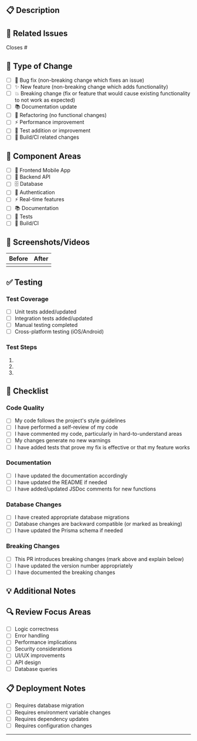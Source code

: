 ## 📋 Description

<!-- Provide a brief description of the changes in this PR -->

## 🔗 Related Issues

<!-- Link to any related issues -->
Closes #<!-- issue number -->

## 📱 Type of Change

<!-- Mark the relevant option with an "x" -->

- [ ] 🐛 Bug fix (non-breaking change which fixes an issue)
- [ ] ✨ New feature (non-breaking change which adds functionality)
- [ ] 💥 Breaking change (fix or feature that would cause existing functionality to not work as expected)
- [ ] 📚 Documentation update
- [ ] 🔧 Refactoring (no functional changes)
- [ ] ⚡ Performance improvement
- [ ] 🧪 Test addition or improvement
- [ ] 🔨 Build/CI related changes

## 🎯 Component Areas

<!-- Mark all areas that are affected by this change -->

- [ ] 📱 Frontend Mobile App
- [ ] 🔧 Backend API
- [ ] 🗄️ Database
- [ ] 🔐 Authentication
- [ ] ⚡ Real-time features
- [ ] 📚 Documentation
- [ ] 🧪 Tests
- [ ] 🔨 Build/CI

## 📸 Screenshots/Videos

<!-- If your changes affect the UI, please include screenshots or videos -->

| Before | After |
|--------|-------|
|        |       |

## ✅ Testing

<!-- Describe how you tested your changes -->

### Test Coverage
- [ ] Unit tests added/updated
- [ ] Integration tests added/updated
- [ ] Manual testing completed
- [ ] Cross-platform testing (iOS/Android)

### Test Steps
<!-- Provide step-by-step instructions to test your changes -->

1. 
2. 
3. 

## 📝 Checklist

### Code Quality
- [ ] My code follows the project's style guidelines
- [ ] I have performed a self-review of my code
- [ ] I have commented my code, particularly in hard-to-understand areas
- [ ] My changes generate no new warnings
- [ ] I have added tests that prove my fix is effective or that my feature works

### Documentation
- [ ] I have updated the documentation accordingly
- [ ] I have updated the README if needed
- [ ] I have added/updated JSDoc comments for new functions

### Database Changes
- [ ] I have created appropriate database migrations
- [ ] Database changes are backward compatible (or marked as breaking)
- [ ] I have updated the Prisma schema if needed

### Breaking Changes
- [ ] This PR introduces breaking changes (mark above and explain below)
- [ ] I have updated the version number appropriately
- [ ] I have documented the breaking changes

## 💡 Additional Notes

<!-- Any additional information that reviewers should know -->

## 🔍 Review Focus Areas

<!-- Guide reviewers on what to pay special attention to -->

- [ ] Logic correctness
- [ ] Error handling
- [ ] Performance implications
- [ ] Security considerations
- [ ] UI/UX improvements
- [ ] API design
- [ ] Database queries

## 📋 Deployment Notes

<!-- Any special instructions for deployment -->

- [ ] Requires database migration
- [ ] Requires environment variable changes
- [ ] Requires dependency updates
- [ ] Requires configuration changes

---

<!-- 
Remember to:
1. Keep the title concise and descriptive
2. Use conventional commit format if applicable
3. Add appropriate labels to the PR
4. Request reviews from relevant team members
5. Ensure all CI checks pass before requesting review
-->